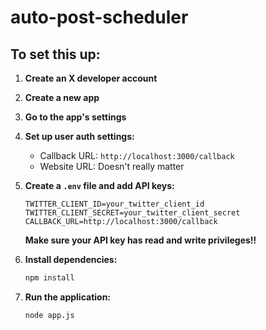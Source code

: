 # auto-post-scheduler

## To set this up:

1. **Create an X developer account**
2. **Create a new app**
3. **Go to the app's settings**
4. **Set up user auth settings:**
    - Callback URL: `http://localhost:3000/callback`
    - Website URL: Doesn't really matter
5. **Create a `.env` file and add API keys:**

    ```plaintext
    TWITTER_CLIENT_ID=your_twitter_client_id
    TWITTER_CLIENT_SECRET=your_twitter_client_secret
    CALLBACK_URL=http://localhost:3000/callback
    ```

    **Make sure your API key has read and write privileges!!**

6. **Install dependencies:**

    ```bash
    npm install
    ```

7. **Run the application:**

    ```bash
    node app.js
    ```